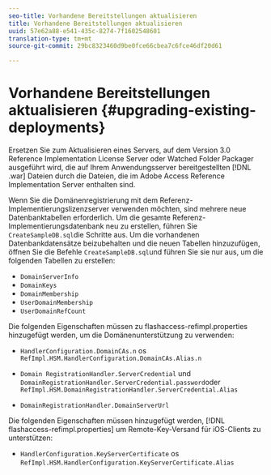```yaml
---
seo-title: Vorhandene Bereitstellungen aktualisieren
title: Vorhandene Bereitstellungen aktualisieren
uuid: 57e62a88-e541-435c-8274-7f1602548601
translation-type: tm+mt
source-git-commit: 29bc8323460d9be0fce66cbea7c6fce46df20d61

---
```



# Vorhandene Bereitstellungen aktualisieren {#upgrading-existing-deployments}

Ersetzen Sie zum Aktualisieren eines Servers, auf dem Version 3.0 Reference Implementation License Server oder Watched Folder Packager ausgeführt wird, die auf Ihrem Anwendungsserver bereitgestellten [!DNL .war] Dateien durch die Dateien, die im Adobe Access Reference Implementation Server enthalten sind.

Wenn Sie die Domänenregistrierung mit dem Referenz-Implementierungslizenzserver verwenden möchten, sind mehrere neue Datenbanktabellen erforderlich. Um die gesamte Referenz-Implementierungsdatenbank neu zu erstellen, führen Sie `CreateSampleDB.sql`die Schritte aus. Um die vorhandenen Datenbankdatensätze beizubehalten und die neuen Tabellen hinzuzufügen, öffnen Sie die Befehle `CreateSampleDB.sql`und führen Sie sie nur aus, um die folgenden Tabellen zu erstellen:

* `DomainServerInfo`
* `DomainKeys`
* `DomainMembership`
* `UserDomainMembership`
* `UserDomainRefCount`

Die folgenden Eigenschaften müssen zu flashaccess-refimpl.properties hinzugefügt werden, um die Domänenunterstützung zu verwenden:

* `HandlerConfiguration.DomainCAs.n` os `RefImpl.HSM.HandlerConfiguration.DomainCAs.Alias.n`

* `Domain RegistrationHandler.ServerCredential` und `DomainRegistrationHandler.ServerCredential.password`oder `RefImpl.HSM.DomainRegistrationHandler.ServerCredential.Alias`

* `DomainRegistrationHandler.DomainServerUrl`

Die folgenden Eigenschaften müssen hinzugefügt werden, [!DNL flashaccess-refimpl.properties] um Remote-Key-Versand für iOS-Clients zu unterstützen:

* `HandlerConfiguration.KeyServerCertificate` os `RefImpl.HSM.HandlerConfiguration.KeyServerCertificate.Alias`

